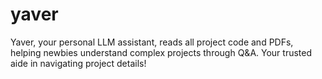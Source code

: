 # yaver
Yaver, your personal LLM assistant, reads all project code and PDFs, helping newbies understand complex projects through Q&amp;A. Your trusted aide in navigating project details!
